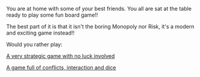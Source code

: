 You are at home with some of your best friends. You all are sat at the table ready to play some fun board game!!

The best part of it is that it isn't the boring Monopoly nor Risk, it's a modern and exciting game instead!! 

Would you rather play:

[A very strategic game with no luck involved](euro/fivetribes.md)

[A game full of conflicts, interaction and dice](ameritrash/cyclades.md)
